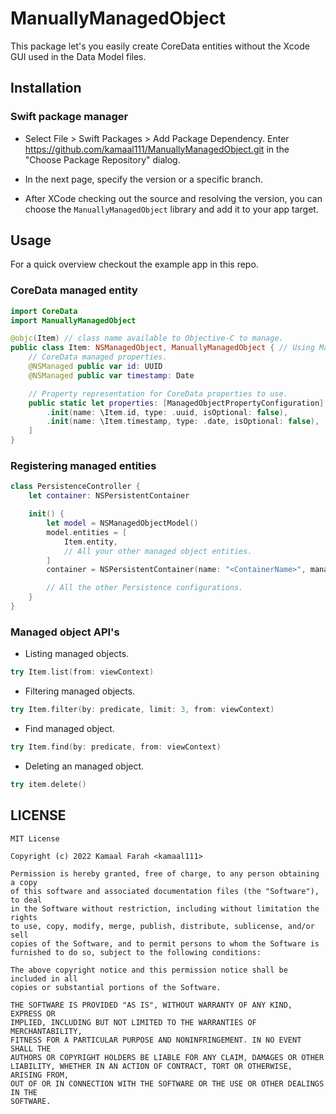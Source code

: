 # ManuallyManagedObject

This package let's you easily create CoreData entities without the Xcode GUI used in the Data Model files.

## Installation

### Swift package manager

- Select File > Swift Packages > Add Package Dependency. Enter https://github.com/kamaal111/ManuallyManagedObject.git in the "Choose Package Repository" dialog.

- In the next page, specify the version or a specific branch.

- After XCode checking out the source and resolving the version, you can choose the `ManuallyManagedObject` library and add it to your app target.

## Usage

For a quick overview checkout the example app in this repo.

### CoreData managed entity

```swift
import CoreData
import ManuallyManagedObject

@objc(Item) // class name available to Objective-C to manage.
public class Item: NSManagedObject, ManuallyManagedObject { // Using ManuallyManagedObject protocol.
    // CoreData managed properties.
    @NSManaged public var id: UUID
    @NSManaged public var timestamp: Date

    // Property representation for CoreData properties to use.
    public static let properties: [ManagedObjectPropertyConfiguration] = [
        .init(name: \Item.id, type: .uuid, isOptional: false),
        .init(name: \Item.timestamp, type: .date, isOptional: false),
    ]
}
```

### Registering managed entities

```swift
class PersistenceController {
    let container: NSPersistentContainer

    init() {
        let model = NSManagedObjectModel()
        model.entities = [
            Item.entity,
            // All your other managed object entities.
        ]
        container = NSPersistentContainer(name: "<ContainerName>", managedObjectModel: model)

        // All the other Persistence configurations.
    }
}
```

### Managed object API's

- Listing managed objects.

```swift
try Item.list(from: viewContext)
```

- Filtering managed objects.

```swift
try Item.filter(by: predicate, limit: 3, from: viewContext)
```

- Find managed object.

```swift
try Item.find(by: predicate, from: viewContext)
```

- Deleting an managed object.

```swift
try item.delete()
```

## LICENSE

```
MIT License

Copyright (c) 2022 Kamaal Farah <kamaal111>

Permission is hereby granted, free of charge, to any person obtaining a copy
of this software and associated documentation files (the "Software"), to deal
in the Software without restriction, including without limitation the rights
to use, copy, modify, merge, publish, distribute, sublicense, and/or sell
copies of the Software, and to permit persons to whom the Software is
furnished to do so, subject to the following conditions:

The above copyright notice and this permission notice shall be included in all
copies or substantial portions of the Software.

THE SOFTWARE IS PROVIDED "AS IS", WITHOUT WARRANTY OF ANY KIND, EXPRESS OR
IMPLIED, INCLUDING BUT NOT LIMITED TO THE WARRANTIES OF MERCHANTABILITY,
FITNESS FOR A PARTICULAR PURPOSE AND NONINFRINGEMENT. IN NO EVENT SHALL THE
AUTHORS OR COPYRIGHT HOLDERS BE LIABLE FOR ANY CLAIM, DAMAGES OR OTHER
LIABILITY, WHETHER IN AN ACTION OF CONTRACT, TORT OR OTHERWISE, ARISING FROM,
OUT OF OR IN CONNECTION WITH THE SOFTWARE OR THE USE OR OTHER DEALINGS IN THE
SOFTWARE.
```
